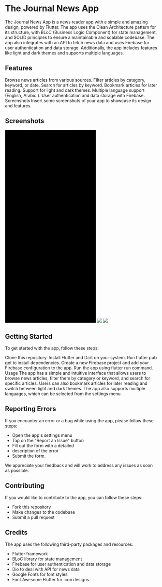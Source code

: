 # The Journal News App

The Journal News App is a news reader app with a simple and amazing design, powered by Flutter. The app uses the Clean Architecture pattern for its structure, with BLoC (Business Logic Component) for state management, and SOLID principles to ensure a maintainable and scalable codebase. The app also integrates with an API to fetch news data and uses Firebase for user authentication and data storage. Additionally, the app includes features like light and dark themes and supports multiple languages.

## Features

Browse news articles from various sources. Filter articles by category, keyword, or date. Search for
articles by keyword. Bookmark articles for later reading. Support for light and dark themes.
Multiple language support (English, Arabic.). User authentication and data storage
with Firebase. Screenshots Insert some screenshots of your app to showcase its design and features.

## Screenshots
<div>
    <img src="video_1.gif" width="300" />
    <img src="video_2.gif" width="300" />
    <img src="video_3.gif" width="300" />
</div>

## Getting Started

To get started with the app, follow these steps:

Clone this repository. Install Flutter and Dart on your system. Run flutter pub get to install
dependencies. Create a new Firebase project and add your Firebase configuration to the app. Run the
app using flutter run command. Usage The app has a simple and intuitive interface that allows users
to browse news articles, filter them by category or keyword, and search for specific articles. Users
can also bookmark articles for later reading and switch between light and dark themes. The app also
supports multiple languages, which can be selected from the settings menu.

## Reporting Errors

If you encounter an error or a bug while using the app, please follow these steps:

* Open the app's settings menu
* Tap on the "Report an Issue" button
* Fill out the form with a detailed
* description of the error
* Submit the form. 

We appreciate your feedback and will work to address any issues as soon as possible.

## Contributing

If you would like to contribute to the app, you can follow these steps:

* Fork this repository
* Make changes to the codebase
* Submit a pull request


## Credits

The app uses the following third-party packages and resources:

* Flutter framework
* BLoC library for state management
* Firebase for user authentication and data storage
* Dio to deal with API for news data
* Google Fonts for font styles
* Font Awesome Flutter for icon designs
